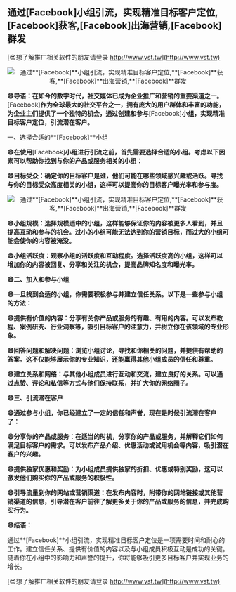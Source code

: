 ## **通过**[Facebook]**小组引流，实现精准目标客户定位,**[Facebook]**获客,**[Facebook]**出海营销,**[Facebook]**群发**

[😍想了解推广相关软件的朋友请登录 http://www.vst.tw](http://www.vst.tw)

 <center><img src="https://vst.tw/MP4/tuiguang/png/6.png" alt="通过**[Facebook]**小组引流，实现精准目标客户定位,**[Facebook]**获客,**[Facebook]**出海营销,**[Facebook]**群发"></center>

**😄导语：在如今的数字时代，社交媒体已成为企业推广和营销的重要渠道之一。**[Facebook]**作为全球最大的社交平台之一，拥有庞大的用户群体和丰富的功能，为企业主们提供了一个独特的机会，通过创建和参与**[Facebook]**小组，实现精准目标客户定位，引流潜在客户。**

一、选择合适的**[Facebook]**小组

**😄在使用**[Facebook]**小组进行引流之前，首先需要选择合适的小组。考虑以下因素可以帮助你找到与你的产品或服务相关的小组：**

**😄目标受众：确定你的目标客户是谁，他们可能在哪些领域感兴趣或活跃。寻找与你的目标受众高度相关的小组，这样可以提高你的目标客户曝光率和参与度。**

 <center><img src="https://vst.tw/MP4/tuiguang/png/1.png" alt="通过**[Facebook]**小组引流，实现精准目标客户定位,**[Facebook]**获客,**[Facebook]**出海营销,**[Facebook]**群发"></center>

**😄小组规模：选择规模适中的小组，这样能够保证你的内容被更多人看到，并且提高互动和参与的机会。过小的小组可能无法达到你的营销目标，而过大的小组可能会使你的内容被淹没。**

**😄小组活跃度：观察小组的活跃度和互动程度。选择活跃度高的小组，这样可以增加你的内容被回复、分享和关注的机会，提高品牌知名度和曝光率。**

**😄二、加入和参与小组**

**😄一旦找到合适的小组，你需要积极参与并建立信任关系。以下是一些参与小组的方法：**

**😄提供有价值的内容：分享有关你产品或服务的有趣、有用的内容。可以发布教程、案例研究、行业洞察等，吸引目标客户的注意力，并树立你在该领域的专业形象。**

**😄回答问题和解决问题：浏览小组讨论，寻找和你相关的问题，并提供有帮助的答案。这不仅能够展示你的专业知识，还能赢得其他小组成员的信任和尊重。**

**😄建立关系和网络：与其他小组成员进行互动和交流，建立良好的关系。可以通过点赞、评论和私信等方式与他们保持联系，并扩大你的网络圈子。**

**😄三、引流潜在客户**

**😄通过参与小组，你已经建立了一定的信任和声誉，现在是时候引流潜在客户了：**

**😄分享你的产品或服务：在适当的时机，分享你的产品或服务，并解释它们如何满足目标客户的需求。可以发布产品介绍、优惠活动或试用机会等内容，吸引潜在客户的兴趣。**

**😄提供独家优惠和奖励：为小组成员提供独家的折扣、优惠或特别奖励，这可以激发他们购买你的产品或服务的积极性。**

**😄引导流量到你的网站或营销渠道：在发布内容时，附带你的网站链接或其他营销渠道的信息，引导潜在客户前往了解更多关于你的产品或服务的信息，并完成购买行为。**

**😄结语：**

通过**[Facebook]**小组引流，实现精准目标客户定位是一项需要时间和耐心的工作。建立信任关系、提供有价值的内容以及与小组成员积极互动是成功的关键。随着你在小组中的影响力和声誉的提升，你将能够吸引更多目标客户并实现业务的增长。

[😍想了解推广相关软件的朋友请登录 http://www.vst.tw](http://www.vst.tw)



